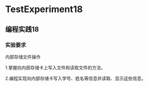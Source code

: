 # TestExperiment18
## 编程实践18
### 实验要求
内部存储文件操作

1.掌握向内部存储卡上写入文件和读取文件的方法。

2.编程实现向内部存储卡写入学号、姓名等信息并读取、显示这些信息。
